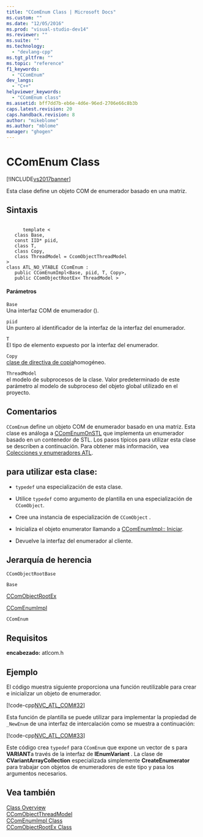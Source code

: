 ```yaml
---
title: "CComEnum Class | Microsoft Docs"
ms.custom: ""
ms.date: "12/05/2016"
ms.prod: "visual-studio-dev14"
ms.reviewer: ""
ms.suite: ""
ms.technology: 
  - "devlang-cpp"
ms.tgt_pltfrm: ""
ms.topic: "reference"
f1_keywords: 
  - "CComEnum"
dev_langs: 
  - "C++"
helpviewer_keywords: 
  - "CComEnum class"
ms.assetid: bff7dd7b-eb6e-4d6e-96ed-2706e66c8b3b
caps.latest.revision: 20
caps.handback.revision: 8
author: "mikeblome"
ms.author: "mblome"
manager: "ghogen"
---
```

# CComEnum Class
[!INCLUDE[vs2017banner](../../assembler/inline/includes/vs2017banner.md)]

Esta clase define un objeto COM de enumerador basado en una matriz.  
  
## Sintaxis  
  
```  
  
      template <  
   class Base,  
   const IID* piid,  
   class T,  
   class Copy,  
   class ThreadModel = CcomObjectThreadModel  
>  
class ATL_NO_VTABLE CComEnum :  
   public CComEnumImpl<Base, piid, T, Copy>,  
   public CComObjectRootEx< ThreadModel >  
```  
  
#### Parámetros  
 `Base`  
 Una interfaz COM de enumerador \(\).  
  
 `piid`  
 Un puntero al identificador de la interfaz de la interfaz del enumerador.  
  
 `T`  
 El tipo de elemento expuesto por la interfaz del enumerador.  
  
 `Copy`  
 [clase de directiva de copia](../../atl/atl-copy-policy-classes.md)homogéneo.  
  
 `ThreadModel`  
 el modelo de subprocesos de la clase.  Valor predeterminado de este parámetro al modelo de subproceso del objeto global utilizado en el proyecto.  
  
## Comentarios  
 `CComEnum` define un objeto COM de enumerador basado en una matriz.  Esta clase es análoga a [CComEnumOnSTL](../../atl/reference/ccomenumonstl-class.md) que implementa un enumerador basado en un contenedor de STL.  Los pasos típicos para utilizar esta clase se describen a continuación.  Para obtener más información, vea [Colecciones y enumeradores ATL](../../atl/atl-collections-and-enumerators.md).  
  
## para utilizar esta clase:  
  
-   `typedef` una especialización de esta clase.  
  
-   Utilice `typedef` como argumento de plantilla en una especialización de `CComObject`.  
  
-   Cree una instancia de especialización de `CComObject` .  
  
-   Inicializa el objeto enumerator llamando a [CComEnumImpl:: Iniciar](../Topic/CComEnumImpl::Init.md).  
  
-   Devuelve la interfaz del enumerador al cliente.  
  
## Jerarquía de herencia  
 `CComObjectRootBase`  
  
 `Base`  
  
 [CComObjectRootEx](../../atl/reference/ccomobjectrootex-class.md)  
  
 [CComEnumImpl](../../atl/reference/ccomenumimpl-class.md)  
  
 `CComEnum`  
  
## Requisitos  
 **encabezado:** atlcom.h  
  
## Ejemplo  
 El código muestra siguiente proporciona una función reutilizable para crear e inicializar un objeto de enumerador.  
  
 [!code-cpp[NVC_ATL_COM#32](../../atl/codesnippet/CPP/ccomenum-class_1.h)]  
  
 Esta función de plantilla se puede utilizar para implementar la propiedad de `_NewEnum` de una interfaz de intercalación como se muestra a continuación:  
  
 [!code-cpp[NVC_ATL_COM#33](../../atl/codesnippet/CPP/ccomenum-class_2.h)]  
  
 Este código crea `typedef` para `CComEnum` que expone un vector de s para **VARIANT**a través de la interfaz de **IEnumVariant** .  La clase de **CVariantArrayCollection** especializada simplemente **CreateEnumerator** para trabajar con objetos de enumeradores de este tipo y pasa los argumentos necesarios.  
  
## Vea también  
 [Class Overview](../../atl/atl-class-overview.md)   
 [CComObjectThreadModel](../Topic/CComObjectThreadModel.md)   
 [CComEnumImpl Class](../../atl/reference/ccomenumimpl-class.md)   
 [CComObjectRootEx Class](../../atl/reference/ccomobjectrootex-class.md)